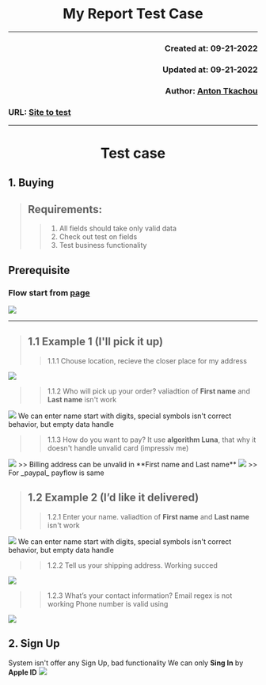 # <h1 align="center"> My Report Test Case </h3>
---
### <p align="right">Created at: 09-21-2022</p>
### <p align="right">Updated at: 09-21-2022</p>
### <p align="right">Author: [Anton Tkachou](https://www.linkedin.com/in/anton-tkachou/)</p>
### <p>URL: [Site to test](http://apple.com) </p>
---
## <h1 align="center"> Test case </h3>
## 1. Buying 
> ## Requirements:
>> 1. All fields should take only valid data 
>> 2. Check out test on fields
>> 3. Test business functionality

## Prerequisite
### Flow start from [page](https://secure2.store.apple.com/uk/shop/checkout?_s=Fulfillment-init)
<!-- ![alt text] -->
<img src=".\p1.png">

---

> ## 1.1 Example 1 (I'll pick it up) 
>> 1.1.1 Chouse location, recieve the closer place for my address 
<img src=".\p2.png">

>> 1.1.2 Who will pick up your order?
>> valiadtion of **First name** and **Last name** isn't work
<img src=".\p3.png">
We can enter name start with digits, special symbols isn't correct behavior, but empty data handle

>> 1.1.3 How do you want to pay?
>> It use **algorithm Luna**, that why it doesn't handle unvalid card (impressiv me)
<img src=".\p4.png">
>> Billing address can be unvalid in **First name and Last name**
<img src=".\p5.png">
>> For _paypal_ payflow is same  

> ## 1.2 Example 2 (I’d like it delivered)
>> 1.2.1 Enter your name.
valiadtion of **First name** and **Last name** isn't work
<img src=".\p3.png">
We can enter name start with digits, special symbols isn't correct behavior, but empty data handle

>> 1.2.2 Tell us your shipping address.
Working succed
<img src=".\p6.png">

>> 1.2.3 What’s your contact information?
Email regex is not working
Phone number is valid using 
<img src=".\p7.png">

## 2. Sign Up
System isn't offer any Sign Up, bad functionality
We can only __Sing In__ by __Apple ID__ 
<img src=".\p8.png">

